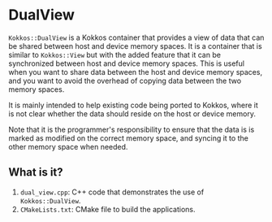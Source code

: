 # DualView

`Kokkos::DualView` is a Kokkos container that provides a view of data that can
be shared between host and device memory spaces. It is a container that is
similar to `Kokkos::View` but with the added feature that it can be
synchronized between host and device memory spaces. This is useful when you
want to share data between the host and device memory spaces, and you want to
avoid the overhead of copying data between the two memory spaces.

It is mainly intended to help existing code being ported to Kokkos, where 
it is not clear whether the data should reside on the host or device memory.

Note that it is the programmer's responsibility to ensure that the data is
is marked as modified on the correct memory space, and syncing it to the
other memory space when needed.


## What is it?

1. `dual_view.cpp`: C++ code that demonstrates the use of `Kokkos::DualView`.
1. `CMakeLists.txt`: CMake file to build the applications.
